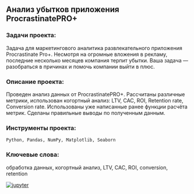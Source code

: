 ## Анализ убытков приложения ProcrastinatePRO+

### Задачи проекта:
Задача для маркетингового аналитика развлекательного приложения Procrastinate Pro+.
Несмотря на огромные вложения в рекламу, последние несколько месяцев компания терпит убытки.
Ваша задача — разобраться в причинах и помочь компании выйти в плюс.

### Описание проекта:
Проведен анализ данных от ProcrastinatePRO+.
Рассчитаны различные метрики, использован когортный анализ: LTV, CAC, ROI, Retention rate, Conversion rate.
Использованы уже написанные ранее функции расчёта метрик. Сделаны правильные выводы по полученным данным.

### Инструменты проекта:
<code>Python, Pandas, NumPy, Matplotlib, Seaborn</code>

### Ключевые слова:
обработка данных, когортный анализ, LTV, CAC, ROI, conversion, retention

[![jupyter](https://custom-icon-badges.herokuapp.com/badge/Notebook-24292f.svg?logo=jupyter&style=for-the-badge)](/app-marketing-analysis.ipynb)

